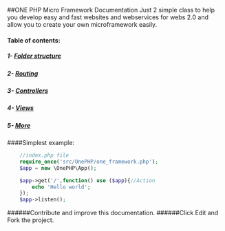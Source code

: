 ##ONE PHP Micro Framework Documentation
Just 2 simple class to help you develop easy and fast websites and webservices for webs 2.0 and allow you to create your own microframework easily.

#### Table of contents:
##### 1- [Folder structure ](structure.md "Folder structure Normal or MVC")
##### 2- [Routing ](routing.md "Start with routings")
##### 3- [Controllers ](controllers.md "Using your controllers with One Framework")
##### 4- [Views ](views.md "Render views from controllers with One Framework")
##### 5- [More](more.md "More documentation of the One Framework")


####Simplest example:
```php
    //index.php file
    require_once('src/OnePHP/one_framework.php');
    $app = new \OnePHP\App();

    $app->get('/',function() use ($app){//Action
        echo 'Hello world';
    });
    $app->listen();
```



######Contribute and improve this documentation.
######Click Edit and Fork the project.
